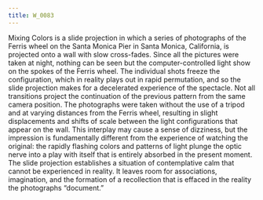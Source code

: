 ```yaml
---
title: W_0083
---
```

Mixing Colors is a slide projection in which a series of photographs of the Ferris wheel on the Santa Monica Pier in Santa Monica, California, is projected onto a wall with slow cross-fades. Since all the pictures were taken at night, nothing can be seen but the computer-controlled light show on the spokes of the Ferris wheel. The individual shots freeze the configuration, which in reality plays out in rapid permutation, and so the slide projection makes for a decelerated experience of the spectacle. Not all transitions project the continuation of the previous pattern from the same camera position. The photographs were taken without the use of a tripod and at varying distances from the Ferris wheel, resulting in slight displacements and shifts of scale between the light configurations that appear on the wall. This interplay may cause a sense of dizziness, but the impression is fundamentally different from the experience of watching the original: the rapidly flashing colors and patterns of light plunge the optic nerve into a play with itself that is entirely absorbed in the present moment. The slide projection establishes a situation of contemplative calm that cannot be experienced in reality. It leaves room for associations, imagination, and the formation of a recollection that is effaced in the reality the photographs “document.”